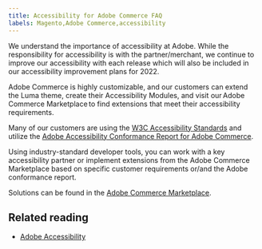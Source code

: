 ```yaml
---
title: Accessibility for Adobe Commerce FAQ
labels: Magento,Adobe Commerce,accessibility
---
```


We understand the importance of accessibility at Adobe. While the responsibility for accessibility is with the partner/merchant, we continue to improve our accessibility with each release which will also be included in our accessibility improvement plans for 2022.  

Adobe Commerce is highly customizable, and our customers can extend the Luma theme, create their Accessibility Modules, and visit our Adobe Commerce Marketplace to find extensions that meet their accessibility requirements.

Many of our customers are using the [W3C Accessibility Standards](https://www.w3.org/WAI/standards-guidelines/) and utilize the [Adobe Accessibility Conformance Report for Adobe Commerce](https://www.adobe.com/accessibility/compliance/adobe-commerce-2021-acr.html).

Using industry-standard developer tools, you can work with a key accessibility partner or implement extensions from the Adobe Commerce Marketplace based on specific customer requirements or/and the Adobe conformance report.

Solutions can be found in the [Adobe Commerce Marketplace](https://marketplace.magento.com/).

## Related reading

* [Adobe Accessibility](https://www.adobe.com/accessibility.html)
